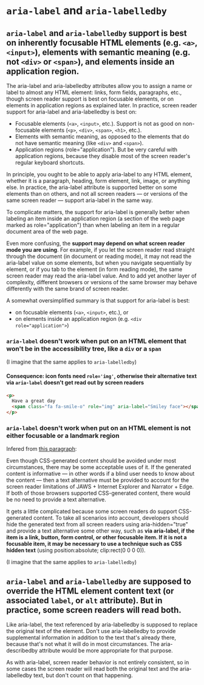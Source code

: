# `aria-label` and `aria-labelledby`

## `aria-label` and `aria-labelledby` support is best on inherently focusable HTML elements (e.g. `<a>`, `<input>`), elements with semantic meaning (e.g. not `<div>` or `<span>`), and elements inside an application region.

The aria-label and aria-labelledby attributes allow you to assign a name or label to almost any HTML element: links, form fields, paragraphs, etc., though screen reader support is best on focusable elements, or on elements in application regions as explained later. In practice, screen reader support for aria-label and aria-labelledby is best on:

* Focusable elements (`<a>`, `<input>`, etc.). Support is not as good on non-focusable elements (`<p>`, `<div>`, `<span>`, `<h1>`, etc.).
* Elements with semantic meaning, as opposed to the elements that do not have semantic meaning (like `<div>` and `<span>`).
* Application regions (role="application"). But be very careful with application regions, because they disable most of the screen reader's regular keyboard shortcuts.

In principle, you ought to be able to apply aria-label to any HTML element, whether it is a paragraph, heading, form element, link, image, or anything else. In practice, the aria-label attribute is supported better on some elements than on others, and not all screen readers — or versions of the same screen reader — support aria-label in the same way.

To complicate matters, the support for aria-label is generally better when labeling an item inside an application region (a section of the web page marked as role="application") than when labeling an item in a regular document area of the web page. 

Even more confusing, the **support may depend on what screen reader mode you are using**. For example, if you let the screen reader read straight through the document (in document or reading mode), it may not read the aria-label value on some elements, but when you navigate sequentially by element, or if you tab to the element (in form reading mode), the same screen reader may read the aria-label value. And to add yet another layer of complexity, different browsers or versions of the same browser may behave differently with the same brand of screen reader.

A somewhat oversimplified summary is that support for aria-label is best:
* on focusable elements (`<a>`, `<input>`, etc.), or
* on elements inside an application region (e.g. `<div role="application">`)

### `aria-label` doesn't work when put on an HTML element that won't be in the accessibility tree, like a `div` or a `span`

(I imagine that the same applies to `aria-labelledby`)

#### Consequence: icon fonts need `role='img'`, otherwise their alternative text via `aria-label` doesn't get read out by screen readers

```html
<p>
  Have a great day 
  <span class="fa fa-smile-o" role="img" aria-label="Smiley face"></span>
</p>
```

### `aria-label` doesn't work when put on an HTML element is not either focusable or a landmark region

Infered from [this paragraph](https://dequeuniversity.com/class/visual-design2/css/css-generated):

Even though CSS-generated content should be avoided under most circumstances, there may be some acceptable uses of it. If the generated content is informative — in other words if a blind user needs to know about the content — then a text alternative must be provided to account for the screen reader limitations of JAWS + Internet Explorer and Narrator + Edge. If both of those browsers supported CSS-generated content, there would be no need to provide a text alternative.

It gets a little complicated because some screen readers do support CSS-generated content. To take all scenarios into account, developers should hide the generated text from all screen readers using aria-hidden="true" and provide a text alternative some other way, such as **via aria-label, if the item is a link, button, form control, or other focusable item. If it is not a focusable item, it may be necessary to use a technique such as CSS hidden text** (using position:absolute; clip:rect(0 0 0 0)).

(I imagine that the same applies to `aria-labelledby`)

## `aria-label` and `aria-labelledby` are supposed to override the HTML element content text (or associated `label`, or `alt` attribute). But in practice, some screen readers will read both.

Like aria-label, the text referenced by aria-labelledby is supposed to replace the original text of the element. Don't use aria-labelledby to provide supplemental information in addition to the text that's already there, because that's not what it will do in most circumstances. The aria-describedby attribute would be more appropriate for that purpose.

As with aria-label, screen reader behavior is not entirely consistent, so in some cases the screen reader will read both the original text and the aria-labelledby text, but don't count on that happening.